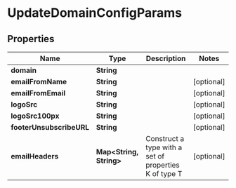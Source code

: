 

# UpdateDomainConfigParams


## Properties

| Name | Type | Description | Notes |
|------------ | ------------- | ------------- | -------------|
|**domain** | **String** |  |  |
|**emailFromName** | **String** |  |  [optional] |
|**emailFromEmail** | **String** |  |  [optional] |
|**logoSrc** | **String** |  |  [optional] |
|**logoSrc100px** | **String** |  |  [optional] |
|**footerUnsubscribeURL** | **String** |  |  [optional] |
|**emailHeaders** | **Map&lt;String, String&gt;** | Construct a type with a set of properties K of type T |  [optional] |



